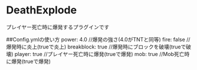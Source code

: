 # DeathExplode
プレイヤー死亡時に爆発するプラグインです

##Config.ymlの使い方
power: 4.0		//爆発の強さ(4.0がTNTと同等)
fire: false		//爆発時に炎上(trueで炎上)
breakblock: true	//爆発時にブロックを破壊(trueで破壊)
player: true		//プレイヤー死亡時に爆発(trueで爆発)
mob: true		//Mob死亡時に爆発(trueで爆発)
